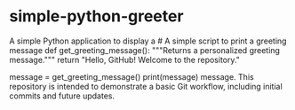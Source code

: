 # simple-python-greeter
A simple Python application to display a # A simple script to print a greeting message
def get_greeting_message():
    """Returns a personalized greeting message."""
    return "Hello, GitHub! Welcome to the repository."

message = get_greeting_message()
print(message) message. This repository is intended to demonstrate a basic Git workflow, including initial commits and future updates.
